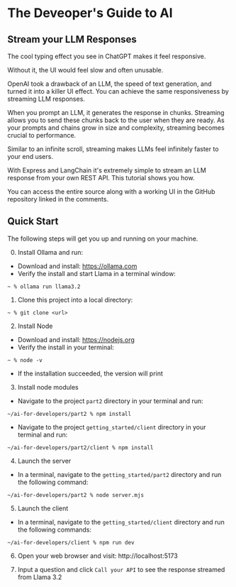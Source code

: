 # The Deveoper's Guide to AI

## Stream your LLM Responses

The cool typing effect you see in ChatGPT makes it feel responsive.

Without it, the UI would feel slow and often unusable.

OpenAI took a drawback of an LLM, the speed of text generation, and turned it into a killer UI effect.  You can achieve the same responsiveness by streaming LLM responses.
 
When you prompt an LLM, it generates the response in chunks.  Streaming allows you to send these chunks back to the user when they are ready.  As your prompts and chains grow in size and complexity, streaming becomes crucial to performance.

Similar to an infinite scroll, streaming makes LLMs feel infinitely faster to your end users.

With Express and LangChain it's extremely simple to stream an LLM response from your own REST API.  This tutorial shows you how.

You can access the entire source along with a working UI in the GitHub repository linked in the comments.

## Quick Start

The following steps will get you up and running on your machine.

0. Install Ollama and run:

- Download and install: https://ollama.com
- Verify the install and start Llama in a terminal window:

```
~ % ollama run llama3.2
```

1. Clone this project into a local directory:

```
~ % git clone <url>
```

2. Install Node

- Download and install: https://nodejs.org
- Verify the install in your terminal:

```
~ % node -v
```

- If the installation succeeded, the version will print

3. Install node modules

- Navigate to the project `part2` directory in your terminal and run:

```
~/ai-for-developers/part2 % npm install
```

- Navigate to the project `getting_started/client` directory in your terminal and run:

```
~/ai-for-developers/part2/client % npm install
```

4.  Launch the server

- In a terminal, navigate to the `getting_started/part2` directory and run the following command:

```
~/ai-for-developers/part2 % node server.mjs
```

5.  Launch the client

- In a terminal, navigate to the `getting_started/client` directory and run the following commands:

```
~/ai-for-developers/client % npm run dev
```

6. Open your web browser and visit: http://localhost:5173

7. Input a question and click `Call your API` to see the response streamed from Llama 3.2